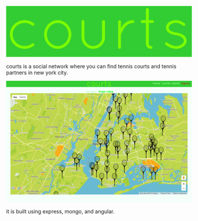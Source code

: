 <img src='/screenshots/logo.png'>

courts is a social network where you can find tennis courts and tennis partners in new york city.

<img src='/screenshots/map.png'>

it is built using express, mongo, and angular.
